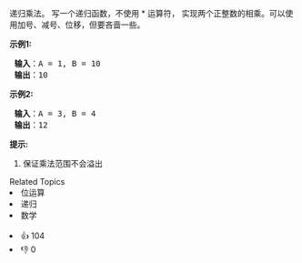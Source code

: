 <p>递归乘法。 写一个递归函数，不使用 * 运算符， 实现两个正整数的相乘。可以使用加号、减号、位移，但要吝啬一些。</p>

<p> <strong>示例1:</strong></p>

<pre>
<strong> 输入</strong>：A = 1, B = 10
<strong> 输出</strong>：10
</pre>

<p> <strong>示例2:</strong></p>

<pre>
<strong> 输入</strong>：A = 3, B = 4
<strong> 输出</strong>：12
</pre>

<p> <strong>提示:</strong></p>

<ol> 
 <li>保证乘法范围不会溢出</li> 
</ol>

<div><div>Related Topics</div><div><li>位运算</li><li>递归</li><li>数学</li></div></div><br><div><li>👍 104</li><li>👎 0</li></div>